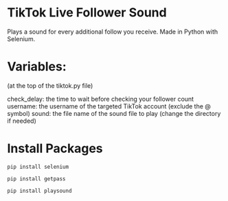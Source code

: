 # TikTok Live Follower Sound
Plays a sound for every additional follow you receive. Made in Python with Selenium.

# Variables:
(at the top of the tiktok.py file)

check_delay: the time to wait before checking your follower count
username: the username of the targeted TikTok account (exclude the @ symbol)
sound: the file name of the sound file to play (change the directory if needed)

# Install Packages

```
pip install selenium

pip install getpass

pip install playsound
```

